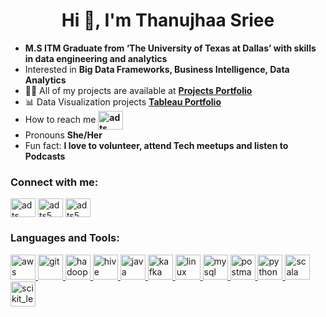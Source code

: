 <h1 align="center">Hi 👋, I'm Thanujhaa Sriee</h1>


- **M.S ITM Graduate from ‘The University of Texas at Dallas’ with skills in data engineering and analytics**
- Interested in **Big Data Frameworks, Business Intelligence, Data Analytics**
- 👨‍💻 All of my projects are available at **[Projects Portfolio](https://github.com/ThSrAd/Thanujhaa-Sriee-Portfolio)**
- 📊 Data Visualization projects **[Tableau Portfolio](https://public.tableau.com/profile/adts)**
- How to reach me **<a href="https://linkedin.com/in/adts" target="blank"><img align="center" src="https://cdn.jsdelivr.net/npm/simple-icons@3.0.1/icons/linkedin.svg" alt="adts" height="30" width="40" /></a>**
- Pronouns **She/Her**
- Fun fact: **I love to volunteer, attend Tech meetups and listen to Podcasts**

<h3 align="left">Connect with me:</h3>
<p align="left">
<a href="https://linkedin.com/in/adts" target="blank"><img align="center" src="https://cdn.jsdelivr.net/npm/simple-icons@3.0.1/icons/linkedin.svg" alt="adts" height="30" width="40" /></a>
<a href="https://www.hackerrank.com/adts5" target="blank"><img align="center" src="https://cdn.jsdelivr.net/npm/simple-icons@3.0.1/icons/hackerrank.svg" alt="adts5" height="30" width="40" /></a>
<a href="https://public.tableau.com/profile/adts#!/" target="blank"><img align="center" src="https://cdn.jsdelivr.net/npm/simple-icons@3.0.1/icons/tableau.svg" alt="adts5" height="30" width="40" /></a>
</p>

<h3 align="left">Languages and Tools:</h3>
<p align="left"> <a href="https://aws.amazon.com" target="_blank"> <img src="https://devicons.github.io/devicon/devicon.git/icons/amazonwebservices/amazonwebservices-original-wordmark.svg" alt="aws" width="40" height="40"/> </a> <a href="https://www.cprogramming.com/" target="_blank"> <a href="https://www.w3schools.com/cpp/" target="_blank"> </a> <a href="https://git-scm.com/" target="_blank"> <img src="https://www.vectorlogo.zone/logos/git-scm/git-scm-icon.svg" alt="git" width="40" height="40"/> </a> <a href="https://hadoop.apache.org/" target="_blank"> <img src="https://www.vectorlogo.zone/logos/apache_hadoop/apache_hadoop-icon.svg" alt="hadoop" width="40" height="40"/> </a> <a href="https://hive.apache.org/" target="_blank"> <img src="https://www.vectorlogo.zone/logos/apache_hive/apache_hive-icon.svg" alt="hive" width="40" height="40"/> </a> <a href="https://www.java.com" target="_blank"> <img src="https://devicons.github.io/devicon/devicon.git/icons/java/java-original-wordmark.svg" alt="java" width="40" height="40"/> </a> <a href="https://kafka.apache.org/" target="_blank"> <img src="https://www.vectorlogo.zone/logos/apache_kafka/apache_kafka-icon.svg" alt="kafka" width="40" height="40"/> </a> <a href="https://www.linux.org/" target="_blank"> <img src="https://www.vectorlogo.zone/logos/linux/linux-icon.svg" alt="linux" width="40" height="40"/> </a> <a href="https://www.mysql.com/" target="_blank"> <img src="https://www.vectorlogo.zone/logos/mysql/mysql-icon.svg" alt="mysql" width="40" height="40"/> </a>   <a href="https://postman.com" target="_blank"> <img src="https://www.vectorlogo.zone/logos/getpostman/getpostman-icon.svg" alt="postman" width="40" height="40"/> </a> <a href="https://www.python.org" target="_blank"> <img src="https://www.vectorlogo.zone/logos/python/python-icon.svg" alt="python" width="40" height="40"/> </a> <a href="https://www.scala-lang.org" target="_blank"> <img src="https://devicons.github.io/devicon/devicon.git/icons/scala/scala-original-wordmark.svg" alt="scala" width="40" height="40"/> </a> <a href="https://scikit-learn.org/" target="_blank"> <img src="https://upload.wikimedia.org/wikipedia/commons/0/05/Scikit_learn_logo_small.svg" alt="scikit_learn" width="40" height="40"/> </a> </p>


